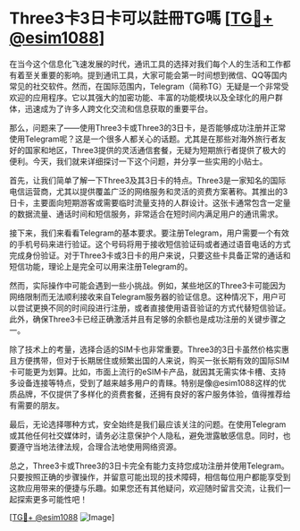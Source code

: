 # Three3卡3日卡可以註冊TG嗎 [[TG💪+ @esim1088](https://t.me/s/esim1088)]

在当今这个信息化飞速发展的时代，通讯工具的选择对我们每个人的生活和工作都有着至关重要的影响。提到通讯工具，大家可能会第一时间想到微信、QQ等国内常见的社交软件。然而，在国际范围内，Telegram（简称TG）无疑是一个非常受欢迎的应用程序。它以其强大的加密功能、丰富的功能模块以及全球化的用户群体，迅速成为了许多人跨文化交流和信息获取的重要平台。

那么，问题来了——使用Three3卡或Three3的3日卡，是否能够成功注册并正常使用Telegram呢？这是一个很多人都关心的话题。尤其是在那些对海外旅行者友好的国家和地区，Three3提供的灵活通信套餐，无疑为短期旅行者提供了极大的便利。今天，我们就来详细探讨一下这个问题，并分享一些实用的小贴士。

首先，让我们简单了解一下Three3及其3日卡的特点。Three3是一家知名的国际电信运营商，尤其以提供覆盖广泛的网络服务和灵活的资费方案著称。其推出的3日卡，主要面向短期游客或需要临时流量支持的人群设计。这张卡通常包含一定量的数据流量、通话时间和短信服务，非常适合在短时间内满足用户的通讯需求。

接下来，我们来看看Telegram的基本要求。要注册Telegram，用户需要一个有效的手机号码来进行验证。这个号码将用于接收短信验证码或者通过语音电话的方式完成身份验证。对于Three3卡或3日卡的用户来说，只要这些卡具备正常的通话和短信功能，理论上是完全可以用来注册Telegram的。

然而，实际操作中可能会遇到一些小挑战。例如，某些地区的Three3卡可能因为网络限制而无法顺利接收来自Telegram服务器的验证信息。这种情况下，用户可以尝试更换不同的时间段进行注册，或者直接使用语音验证的方式代替短信验证。此外，确保Three3卡已经正确激活并且有足够的余额也是成功注册的关键步骤之一。

除了技术上的考量，选择合适的SIM卡也非常重要。Three3的3日卡虽然价格实惠且方便携带，但对于长期居住或频繁出国的人来说，购买一张长期有效的国际SIM卡可能更为划算。比如，市面上流行的eSIM卡产品，就因其无需实体卡槽、支持多设备连接等特点，受到了越来越多用户的青睐。特别是像@esim1088这样的优质品牌，不仅提供了多样化的资费套餐，还拥有良好的客户服务体验，值得推荐给有需要的朋友。

最后，无论选择哪种方式，安全始终是我们最应该关注的问题。在使用Telegram或其他任何社交媒体时，请务必注意保护个人隐私，避免泄露敏感信息。同时，也要遵守当地法律法规，合理合法地使用网络资源。

总之，Three3卡或Three3的3日卡完全有能力支持您成功注册并使用Telegram。只要按照正确的步骤操作，并留意可能出现的技术障碍，相信每位用户都能享受到这款应用带来的便捷与乐趣。如果您还有其他疑问，欢迎随时留言交流，让我们一起探索更多可能性吧！

[[TG💪+ @esim1088](https://t.me/s/esim1088) ![Image](https://i.postimg.cc/4NQfJmqS/Snipaste-2025-05-13-00-14-12.png)]